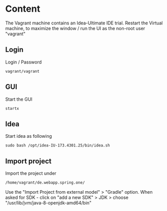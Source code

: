 

# Content
The Vagrant machine contains an Idea-Ultimate IDE trial.
Restart the Virtual machine, to maximize the window / run the UI as the non-root user "vagrant"


##  Login
Login / Password
```
vagrant/vagrant
```


##  GUI
Start the GUI
```
startx
```


##  Idea
Start idea as following
```
sudo bash /opt/idea-IU-173.4301.25/bin/idea.sh 
```


##  Import project
Import the project under
```
/home/vagrant/de.webapp.spring.one/
```

Use the "Import Project from external model" > "Gradle" option.
When asked for SDK - click on "add a new SDK" > JDK > choose "/usr/lib/jvm/java-8-openjdk-amd64/bin"

